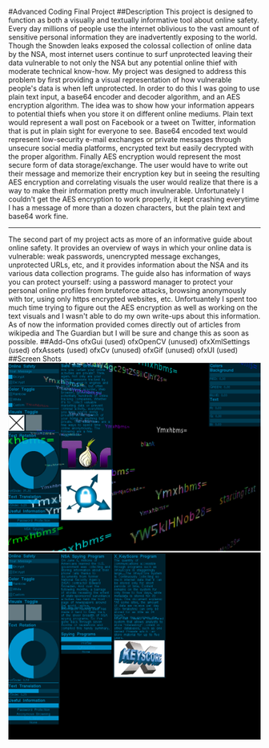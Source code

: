 #Advanced Coding Final Project
##Description
This project is designed to function as both a visually and textually informative tool about online safety.  Every day millions of people use the internet oblivious to the vast amount of sensitive personal information they are inadvertently exposing to the world.  Though the Snowden leaks exposed the colossal collection of online data by the NSA, most internet users continue to surf unprotected leaving their data vulnerable to not only the NSA but any potential online thief with moderate technical know-how.  My project was designed to address this problem by first providing a visual representation of how vulnerable people's data is when left unprotected.  In order to do this I was going to use plain text input, a base64 encoder and decoder algorithm, and an AES encryption algorithm.  The idea was to show how your information appears to potential thiefs when you store it on different online mediums.  Plain text would represent a wall post on Facebook or a tweet on Twitter, information that is put in plain sight for everyone to see.  Base64 encoded text would represent low-security e-mail exchanges or private messages through unsecure social media platforms, encrypted text but easily decrypted with the proper algorithm.  Finally AES encryption would represent the most secure form of data storage/exchange.  The user would have to write out their message and memorize their encryption key but in seeing the resulting AES encryption and correlating visuals the user would realize that there is a way to make their information pretty much invulnerable.  Unfortunately I couldn't get the AES encryption to work properly, it kept crashing everytime I has a message of more than a dozen characters, but the plain text and base64 work fine.

- - -
The second part of my project acts as more of an informative guide about online safety.  It provides an overview of ways in which your online data is vulnerable: weak passwords, unencrypted message exchanges, unprotected URLs, etc, and it provides information about the NSA and its various data collection programs.  The guide also has information of ways you can protect yourself: using a password manager to protect your personal online profiles from bruteforce attacks, browsing anonymously with tor, using only https encrypted websites, etc.  Unfortuantely I spent too much time trying to figure out the AES encryption as well as working on the text visuals and I wasn't able to do my own write-ups about this information. As of now the information provided comes directly out of articles from wikipedia and The Guardian but I will be sure and change this as soon as possible.
##Add-Ons
ofxGui (used)
ofxOpenCV (unused)
ofxXmlSettings (used)
ofxAssets (used)
ofxCv (unused)
ofxGif (unused)
ofxUI (used)
##Screen Shots
![screenshot1.png](bin/data/images/screenshot1.png)
![screenshot2.png](bin/data/images/screenshot2.png)